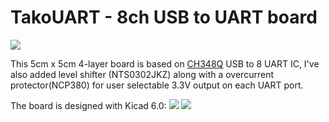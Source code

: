 # TakoUART - 8ch USB to UART board

![](https://i.imgur.com/hdIFla9.jpg)

This 5cm x 5cm 4-layer board is based on [CH348Q](http://www.wch-ic.com/products/CH348.html?) USB to 8 UART IC, I've also added level shifter (NTS0302JKZ) along with a overcurrent protector(NCP380) for user selectable 3.3V output on each UART port.

The board is designed with Kicad 6.0:
![](https://i.imgur.com/PWxYefq.png)
![](https://i.imgur.com/U5zm4ql.png)
